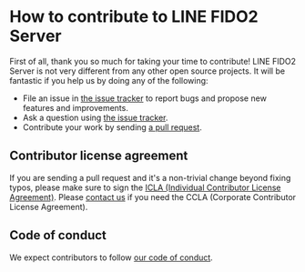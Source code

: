 # How to contribute to LINE FIDO2 Server

First of all, thank you so much for taking your time to contribute! LINE FIDO2 Server is not very different from any other open source projects. It will be fantastic if you help us by doing any of the following:

- File an issue in [the issue tracker](https://github.com/line/fido2-server/issues)
  to report bugs and propose new features and improvements.
- Ask a question using [the issue tracker](https://github.com/line/fido2-server/issues).
- Contribute your work by sending [a pull request](https://github.com/line/fido2-server/pulls).

## Contributor license agreement

If you are sending a pull request and it's a non-trivial change beyond fixing
typos, please make sure to sign the [ICLA (Individual Contributor License Agreement)](https://cla-assistant.io/line/fido2-server).
Please [contact us](mailto:dl_oss_dev@linecorp.com) if you need the CCLA (Corporate Contributor License Agreement).

## Code of conduct

We expect contributors to follow [our code of conduct](./CODE_OF_CONDUCT.md).
